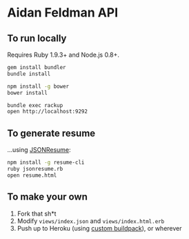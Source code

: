 # Aidan Feldman API

## To run locally

Requires Ruby 1.9.3+ and Node.js 0.8+.

```bash
gem install bundler
bundle install

npm install -g bower
bower install

bundle exec rackup
open http://localhost:9292
```

## To generate resume

...using [JSONResume](http://jsonresume.org):

```bash
npm install -g resume-cli
ruby jsonresume.rb
open resume.html
```

## To make your own

1. Fork that sh\*t
2. Modify `views/index.json` and `views/index.html.erb`
3. Push up to Heroku (using [custom buildpack](https://github.com/qnyp/heroku-buildpack-ruby-bower)), or wherever
